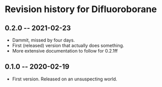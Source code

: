 # Revision history for Difluoroborane

## 0.2.0 -- 2021-02-23

* Dammit, missed by four days.
* First (released) version that actually does something.
* More extensive documentation to follow for 0.2.1ff

## 0.1.0 -- 2020-02-19

* First version. Released on an unsuspecting world.
